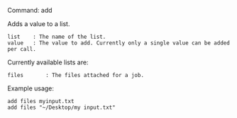 Command:	add <list> <value>

Adds a value to a list. 

    list	: The name of the list.
    value	: The value to add. Currently only a single value can be added per call.

Currently available lists are:

    files       : The files attached for a job.

Example usage:

    add files myinput.txt
    add files "~/Desktop/my input.txt"
    


	
